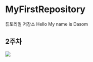 # MyFirstRepository
튜토리얼 저장소
Hello My name is Dasom

## 2주차
  <img src = "./ 18137029 정 다솜.png"></img>

